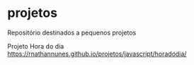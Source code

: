 # projetos
 Repositório destinados a pequenos projetos

 Projeto Hora do dia
        https://rnathannunes.github.io/projetos/javascript/horadodia/

